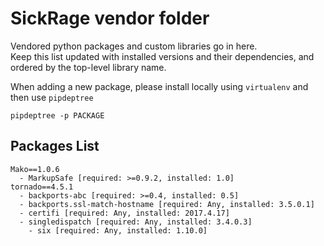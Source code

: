 SickRage vendor folder
======================

Vendored python packages and custom libraries go in here.<br/>
Keep this list updated with installed versions and their dependencies,
and ordered by the top-level library name.

When adding a new package, please install locally using `virtualenv` and then use `pipdeptree`
```
pipdeptree -p PACKAGE
```


Packages List
----------------
```
Mako==1.0.6
  - MarkupSafe [required: >=0.9.2, installed: 1.0]
tornado==4.5.1
  - backports-abc [required: >=0.4, installed: 0.5]
  - backports.ssl-match-hostname [required: Any, installed: 3.5.0.1]
  - certifi [required: Any, installed: 2017.4.17]
  - singledispatch [required: Any, installed: 3.4.0.3]
    - six [required: Any, installed: 1.10.0]
```
